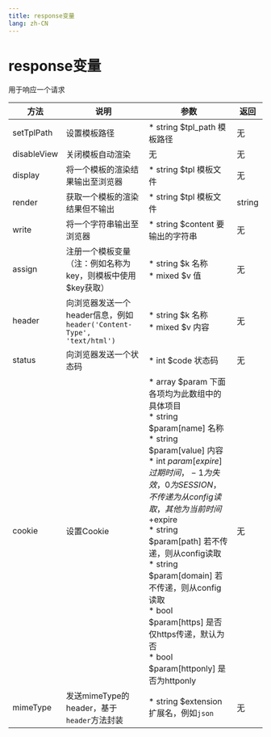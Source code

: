 ```yaml
---
title: response变量
lang: zh-CN
---
```


# response变量

用于响应一个请求

| 方法 | 说明 | 参数 | 返回 | 
| --- | --- | --- | --- |
| setTplPath | 设置模板路径 | * string $tpl_path 模板路径 | 无 |
| disableView | 关闭模板自动渲染 | 无 | 无 |
| display | 将一个模板的渲染结果输出至浏览器 | * string $tpl 模板文件 | 无 |
| render | 获取一个模板的渲染结果但不输出 | * string $tpl 模板文件 | string |
| write | 将一个字符串输出至浏览器 | * string $content 要输出的字符串 | 无 |
| assign | 注册一个模板变量（注：例如名称为key，则模板中使用$key获取） | * string $k 名称<br>* mixed $v 值 | 无 |
|header | 向浏览器发送一个header信息，例如`header('Content-Type', 'text/html')` | * string $k 名称<br>* mixed $v 内容 | 无 |
| status | 向浏览器发送一个状态码 | * int $code 状态码 | 无 |
cookie | 设置Cookie | * array $param 下面各项均为此数组中的具体项目<br>* string $param[name] 名称<br>* string $param[value] 内容<br>* int $param[expire] 过期时间，-1为失效，0为SESSION，不传递为从config读取，其他为当前时间+$expire<br>* string $param[path] 若不传递，则从config读取<br>* string $param[domain] 若不传递，则从config读取<br>* bool $param[https] 是否仅https传递，默认为否<br>* bool $param[httponly] 是否为httponly | 无 |
| mimeType | 发送mimeType的header，基于`header`方法封装 | * string $extension 扩展名，例如`json` | 无 |